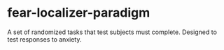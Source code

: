 # fear-localizer-paradigm

A set of randomized tasks that test subjects must complete. Designed to test responses to anxiety.
